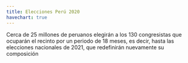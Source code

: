 ```yaml
---
title: Elecciones Perú 2020
havechart: true
---
```


<p>
    Cerca de 25 millones de peruanos elegirán a los 130 congresistas que ocuparán el recinto por un periodo de 18 meses, es decir, hasta las elecciones nacionales de 2021, que redefinirán nuevamente su composición
</p>
<div style=" max-width: 350px;">
<canvas id="myChart" width="100" height="100"></canvas>

</div>

<script>
var ctx = document.getElementById('myChart').getContext('2d');
var myChart = new Chart(ctx, {
    type: 'pie',
    data: {
        labels: ['Hab Inscritos', 'Población'],
        datasets: [{
            data: [24799384,32495500 ],
            backgroundColor: [
                'yellow',
                'blue',
                
            ],
          
        }],
       
    },
     options: {
				responsive: true
			}

});
</script>
